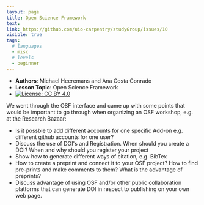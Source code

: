 ```yaml
---
layout: page
title: Open Science Framework
text: 
link: https://github.com/uio-carpentry/studyGroup/issues/10
visible: true
tags:
  # languages
  - misc
  # levels
  - beginner
---
```


<!-- change visible to true if you want it on the site -->
<!-- remove any tags listed above that are not relevant -->

 - **Authors**: Michael Heeremans and Ana Costa Conrado
 - **Lesson Topic**: Open Science Framework
 - [![License: CC BY 4.0](https://img.shields.io/badge/License-CC%20BY%204.0-lightgrey.svg)](https://creativecommons.org/licenses/by/4.0/)
 
We went through the OSF interface and came up with some points that would be important to go through when organizing an OSF workshop, e.g. at the Research Bazaar:

- Is it possble to add different accounts for one specific Add-on e.g. different github accounts for one user?
- Discuss the use of DOI's and Registration. When should you create a DOI? When and why should you register your project
- Show how to generate different ways of citation, e.g. BibTex
- How to create a preprint and connect it to your OSF project? How to find pre-prints and make comments to them? What is the advantage of preprints?
- Discuss advantage of using OSF and/or other public collaboration platforms that can generate DOI in respect to publishing on your own web page.
